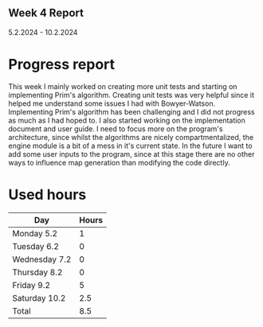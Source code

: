 ## Week 4 Report

5.2.2024 - 10.2.2024

# Progress report
This week I mainly worked on creating more unit tests and starting on implementing Prim's algorithm. Creating unit tests
was very helpful since it helped me understand some issues I had with Bowyer-Watson. Implementing Prim's algorithm has been challenging and
I did not progress as much as I had hoped to. I also started working on the implementation document and user guide. I need to focus more
on the program's architecture, since whilst the algorithms are nicely compartmentalized, 
the engine module is a bit of a mess in it's current state. In the future I want to add some user inputs to the program, since at this stage there
are no other ways to influence map generation than modifying the code directly.

# Used hours

| Day | Hours |
|-----|-------|
| Monday 5.2   | 1 |
| Tuesday 6.2   | 0 |
| Wednesday 7.2 | 0 |
| Thursday 8.2 | 0 |
| Friday 9.2 | 5 |
| Saturday 10.2 | 2.5 |
| Total | 8.5 |
